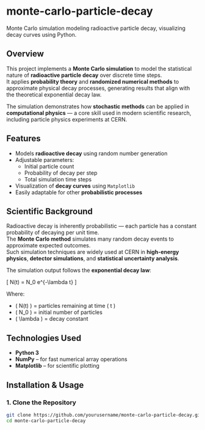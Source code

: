 # monte-carlo-particle-decay
Monte Carlo simulation modeling radioactive particle decay, visualizing decay curves using Python.

## Overview
This project implements a **Monte Carlo simulation** to model the statistical nature of **radioactive particle decay** over discrete time steps.  
It applies **probability theory** and **randomized numerical methods** to approximate physical decay processes, generating results that align with the theoretical exponential decay law.

The simulation demonstrates how **stochastic methods** can be applied in **computational physics** — a core skill used in modern scientific research, including particle physics experiments at CERN.

## Features
- Models **radioactive decay** using random number generation
- Adjustable parameters:  
  - Initial particle count  
  - Probability of decay per step  
  - Total simulation time steps
- Visualization of **decay curves** using `Matplotlib`
- Easily adaptable for other **probabilistic processes**

## Scientific Background
Radioactive decay is inherently probabilistic — each particle has a constant probability of decaying per unit time.  
The **Monte Carlo method** simulates many random decay events to approximate expected outcomes.  
Such simulation techniques are widely used at CERN in **high-energy physics**, **detector simulations**, and **statistical uncertainty analysis**.

The simulation output follows the **exponential decay law**:

\[
N(t) = N_0 e^{-\lambda t}
\]

Where:
- \( N(t) \) = particles remaining at time \( t \)  
- \( N_0 \) = initial number of particles  
- \( \lambda \) = decay constant

## Technologies Used
- **Python 3**
- **NumPy** – for fast numerical array operations
- **Matplotlib** – for scientific plotting

## Installation & Usage

### 1. Clone the Repository
```bash
git clone https://github.com/yourusername/monte-carlo-particle-decay.git
cd monte-carlo-particle-decay

